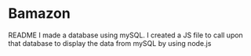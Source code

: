 # Bamazon

README
I made a database using mySQL. I created a JS file to call upon that database to display the data from mySQL by using node.js
